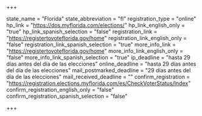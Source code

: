 +++

state_name = "Florida"
state_abbreviation = "fl"
registration_type = "online"
hp_link = "https://dos.myflorida.com/elections/"
hp_link_english_only = "true"
hp_link_spanish_selection = "false"
registration_link = "https://registertovoteflorida.gov/home"
registration_link_english_only = "false"
registration_link_spanish_selection = "true"
more_info_link = "https://registertovoteflorida.gov/home"
more_info_link_english_only = "false"
more_info_link_spanish_selection = "true"
ip_deadline = "hasta 29 días antes del día de las elecciones"
online_deadline = "hasta 29 días antes del día de las elecciones"
mail_postmarked_deadline = "29 días antes del día de las elecciones"
mail_received_deadline = ""
confirm_registration = "https://registration.elections.myflorida.com/es/CheckVoterStatus/Index"
confirm_registration_english_only = "false"
confirm_registration_spanish_selection = "false"

+++